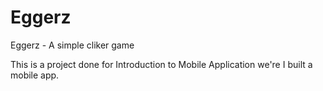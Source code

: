 # Eggerz

Eggerz - A simple cliker game

This is a project done for Introduction to Mobile Application we're I built a mobile app.
